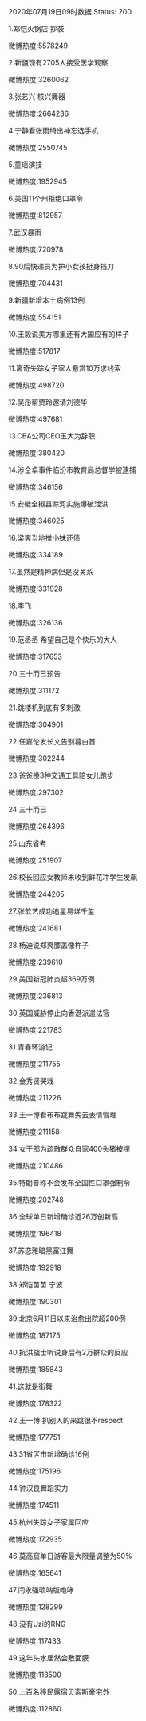 2020年07月19日09时数据
Status: 200

1.郑恺火锅店 抄袭

微博热度:5578249

2.新疆现有2705人接受医学观察

微博热度:3260062

3.张艺兴 核兴舞器

微博热度:2664236

4.宁静看张雨绮出神忘选手机

微博热度:2550745

5.童瑶演技

微博热度:1952945

6.美国11个州拒绝口罩令

微博热度:812957

7.武汉暴雨

微博热度:720978

8.90后快递员为护小女孩挺身挡刀

微博热度:704431

9.新疆新增本土病例13例

微博热度:554151

10.王毅说美方哪里还有大国应有的样子

微博热度:517817

11.离奇失踪女子家人悬赏10万求线索

微博热度:498720

12.吴彤帮贾玲邀请刘德华

微博热度:497681

13.CBA公司CEO王大为辞职

微博热度:380420

14.涉仝卓事件临汾市教育局总督学被逮捕

微博热度:346156

15.安徽全椒县滁河实施爆破泄洪

微博热度:346025

16.梁爽当地推小妹还债

微博热度:334189

17.虽然是精神病但是没关系

微博热度:331928

18.李飞

微博热度:326136

19.范丞丞 希望自己是个快乐的大人

微博热度:317653

20.三十而已预告

微博热度:311172

21.跳楼机到底有多刺激

微博热度:304901

22.任嘉伦发长文告别暮白首

微博热度:302244

23.爸爸换3种交通工具陪女儿跑步

微博热度:297302

24.三十而已

微博热度:264396

25.山东省考

微博热度:251907

26.校长回应女教师未收到鲜花冲学生发飙

微博热度:244205

27.张歆艺成功追星易烊千玺

微博热度:241681

28.杨迪说郑爽膝盖像杵子

微博热度:239610

29.美国新冠肺炎超369万例

微博热度:236813

30.英国威胁停止向香港派遣法官

微博热度:221783

31.青春环游记

微博热度:211755

32.金秀贤哭戏

微博热度:211226

33.王一博看布布跳舞失去表情管理

微博热度:211158

34.女干部为疏散群众自家400头猪被埋

微博热度:210486

35.特朗普称不会发布全国性口罩强制令

微博热度:202748

36.全球单日新增确诊近26万创新高

微博热度:196418

37.苏恋雅暗黑富江舞

微博热度:192918

38.郑恺苗苗 宁波

微博热度:190301

39.北京6月11日以来治愈出院超200例

微博热度:187175

40.抗洪战士听说身后有2万群众的反应

微博热度:185843

41.这就是街舞

微博热度:178322

42.王一博 扒别人的来跳很不respect

微博热度:177751

43.31省区市新增确诊16例

微博热度:175196

44.钟汉良舞蹈实力

微博热度:174511

45.杭州失踪女子家属回应

微博热度:172935

46.莫高窟单日游客最大限量调整为50%

微博热度:165641

47.闫永强唢呐版咆哮

微博热度:128299

48.没有Uzi的RNG

微博热度:117433

49.这年头水居然会敷面膜

微博热度:113500

50.上百名移民露宿贝索斯豪宅外

微博热度:112860

